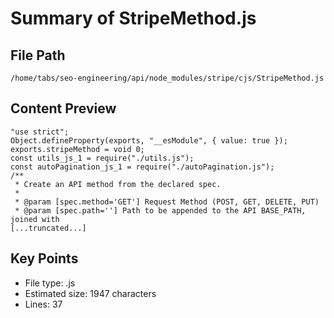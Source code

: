 # Summary of StripeMethod.js
  
## File Path
`/home/tabs/seo-engineering/api/node_modules/stripe/cjs/StripeMethod.js`

## Content Preview
```
"use strict";
Object.defineProperty(exports, "__esModule", { value: true });
exports.stripeMethod = void 0;
const utils_js_1 = require("./utils.js");
const autoPagination_js_1 = require("./autoPagination.js");
/**
 * Create an API method from the declared spec.
 *
 * @param [spec.method='GET'] Request Method (POST, GET, DELETE, PUT)
 * @param [spec.path=''] Path to be appended to the API BASE_PATH, joined with
[...truncated...]
```

## Key Points
- File type: .js
- Estimated size: 1947 characters
- Lines: 37
